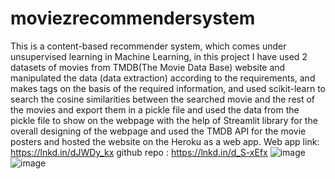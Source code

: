 # moviezrecommendersystem
This is a content-based recommender system, which comes under unsupervised learning in Machine Learning, in this project I have used 2 datasets of movies from TMDB(The Movie Data Base) website and manipulated the data (data extraction) according to the requirements, and makes tags on the basis of the required information, and used scikit-learn to search the cosine similarities between the searched movie and the rest of the movies and export them in a pickle file and used the data from the pickle file to show on the webpage with the help of Streamlit library for the overall designing of the webpage and used the TMDB API for the movie posters and hosted the website on the Heroku as a web app.
Web app link: https://lnkd.in/dJWDy_kx
github repo : https://lnkd.in/d_S-xEfx
![image](https://user-images.githubusercontent.com/72484173/209073839-9f61c4fa-752a-4f92-9049-6d3230d488ff.png)
![image](https://user-images.githubusercontent.com/72484173/209073864-e10d4544-fc29-43dd-8743-85696462cdfc.png)
